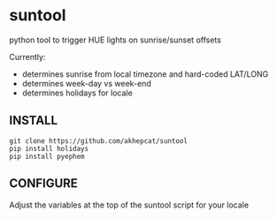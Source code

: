 # suntool
python tool to trigger HUE lights on sunrise/sunset offsets


Currently:
 * determines sunrise from local timezone and hard-coded LAT/LONG
 * determines week-day vs week-end
 * determines holidays for locale



## INSTALL

    git clone https://github.com/akhepcat/suntool
    pip install holidays
    pip install pyephem


## CONFIGURE

Adjust the variables at the top of the suntool script for your locale
